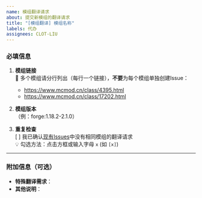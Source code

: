 ```yaml
---
name: 模组翻译请求
about: 提交新模组的翻译请求
title: "[模组翻译] 模组名称"
labels: 代办
assignees: CLOT-LIU
---
```


### 必填信息
1. **模组链接**  
   📌 多个模组请分行列出（每行一个链接），**不要**为每个模组单独创建Issue：
   - https://www.mcmod.cn/class/4395.html
   - https://www.mcmod.cn/class/17202.html

2. **模组版本**  
   （例：forge:1.18.2-2.1.0）

3. **重复检查**  
   [ ] 我已确认[现有Issues](https://github.com/CLOT-LIU/explorerscompass-CHS/issues)中没有相同模组的翻译请求  
   💡 勾选方法：点击方框或输入字母 `x` (如 `[x]`)

---

### 附加信息（可选）
- **特殊翻译需求**：
- **其他说明**：
